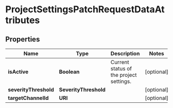 

# ProjectSettingsPatchRequestDataAttributes


## Properties

| Name | Type | Description | Notes |
|------------ | ------------- | ------------- | -------------|
|**isActive** | **Boolean** | Current status of the project settings. |  [optional] |
|**severityThreshold** | **SeverityThreshold** |  |  [optional] |
|**targetChannelId** | **URI** |  |  [optional] |



